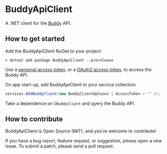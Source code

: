 # BuddyApiClient

A .NET client for the [Buddy](https://buddy.works/) API.

## How to get started

Add the BuddyApiClient NuGet to your project:

```
> dotnet add package BuddyApiClient --prerelease
```

Use a [personal access token](https://buddy.works/docs/api/getting-started/oauth2/personal-access-token), or a [OAuth2 access token](https://buddy.works/docs/api/getting-started/oauth2/introduction), to access the Buddy API.

On app start-up, add BuddyApiClient to your service collection:

```csharp
services.AddBuddyClient(new BuddyClientOptions { AccessToken = "" });
```

Take a dependence on `IBuddyClient` and qyery the Buddy API.

## How to contribute

BuddyApiClient is Open Source (MIT), and you're welcome to contribute!

If you have a bug report, feature request, or suggestion, please open a new issue. To submit a patch, please send a pull request.